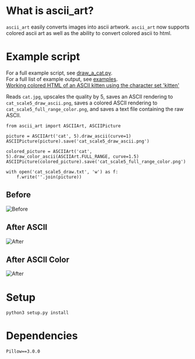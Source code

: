 # What is ascii_art?
`ascii_art` easily converts images into ascii artwork. `ascii_art` now supports colored ascii art as well as the ability to convert colored ascii to html.

# Example script
For a full example script, see [draw_a_cat.py](https://github.com/jontonsoup4/ascii_art/blob/master/examples/draw_a_cat.py).  
For a full list of example output, see [examples](https://github.com/jontonsoup4/ascii_art/tree/master/examples).  
[Working colored HTML of an ASCII kitten using the character set 'kitten'](http://htmlpreview.github.com/?https://github.com/jontonsoup4/ascii_art/blob/master/examples/cat_scale2_html_kitten.html)

Reads `cat.jpg`, upscales the quality by 5, saves an ASCII rendering to `cat_scale5_draw_ascii.png`, saves a colored ASCII rendering to `cat_scale5_full_range_color.png`, and saves a text file containing the raw ASCII.
```
from ascii_art import ASCIIArt, ASCIIPicture

picture = ASCIIArt('cat', 5).draw_ascii(curve=1)
ASCIIPicture(picture).save('cat_scale5_draw_ascii.png')

colored_picture = ASCIIArt('cat', 5).draw_color_ascii(ASCIIArt.FULL_RANGE, curve=1.5)
ASCIIPicture(colored_picture).save('cat_scale5_full_range_color.png')

with open('cat_scale5_draw.txt', 'w') as f:
    f.write(''.join(picture))
```

## Before
![Before](https://github.com/jontonsoup4/ascii_art/blob/master/examples/cat.jpg)
## After ASCII
![After](https://github.com/jontonsoup4/ascii_art/blob/master/examples/cat_scale5_draw_ascii.png)
## After ASCII Color
![After](https://github.com/jontonsoup4/ascii_art/blob/master/examples/cat_scale5_full_range_color.png)

# Setup
`python3 setup.py install`

# Dependencies
`Pillow==3.0.0`

